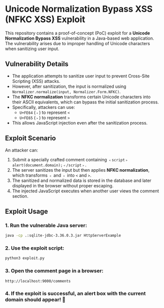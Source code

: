# Unicode Normalization Bypass XSS (NFKC XSS) Exploit

This repository contains a proof-of-concept (PoC) exploit for a **Unicode Normalization Bypass XSS** vulnerability in a Java-based web application.
The vulnerability arises due to improper handling of Unicode characters when sanitizing user input.

## Vulnerability Details
- The application attempts to sanitize user input to prevent Cross-Site Scripting (XSS) attacks.
- However, after sanitization, the input is normalized using `Normalizer.normalize(input, Normalizer.Form.NFKC)`.
- The **NFKC normalization** transforms certain Unicode characters into their ASCII equivalents, which can bypass the initial sanitization process.
- Specifically, attackers can use:
  - `U+FE64` (`﹤`) to represent `<`
  - `U+FE65` (`﹥`) to represent `>`
- This allows JavaScript injection even after the sanitization process.

## Exploit Scenario
An attacker can:
1. Submit a specially crafted comment containing `﹤script﹥alert(document.domain);﹤/script﹥`.
2. The server sanitizes the input but then applies **NFKC normalization**, which transforms `﹤` and `﹥` into `<` and `>`.
3. The sanitized and normalized data is stored in the database and later displayed in the browser without proper escaping.
4. The injected JavaScript executes when another user views the comment section.

## Exploit Usage

### 1. Run the vulnerable Java server:
```bash
java -cp .:sqlite-jdbc-3.36.0.3.jar HttpServerExample
```

### 2. Use the exploit script:
```bash
python3 exploit.py
```

### 3. Open the comment page in a browser:
```bash
http://localhost:9000/comments
```

### 4. If the exploit is successful, an alert box with the current domain should appear! 🚀





